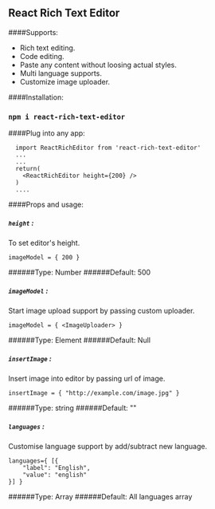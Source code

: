 
## React Rich Text Editor

####Supports:

- Rich text editing.
- Code editing.
- Paste any content without loosing actual styles.
- Multi language supports.
- Customize image uploader.

####Installation:
### `npm i react-rich-text-editor`

####Plug into any app:
```
  import ReactRichEditor from 'react-rich-text-editor'
  ... 
  ...
  return(
    <ReactRichEditor height={200} />
  )
  ....

```
####Props and usage:

##### `height` :
To set editor's height.
```
imageModel = { 200 }

```
######Type: Number
######Default: 500

##### `imageModel` :
Start image upload support by passing custom uploader.
```
imageModel = { <ImageUploader> }

```
######Type: Element
######Default: Null

##### `insertImage` :
Insert image into editor by passing url of image.
```
insertImage = { "http://example.com/image.jpg" }

```
######Type: string
######Default: ""

##### `languages` :
Customise language support by add/subtract new language.
```
languages={ [{
    "label": "English",
    "value": "english"
}] }
```
######Type: Array
######Default: All languages array